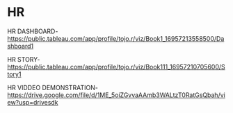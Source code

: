 # HR 

HR DASHBOARD-https://public.tableau.com/app/profile/tojo.r/viz/Book1_16957213558500/Dashboard1

HR STORY-https://public.tableau.com/app/profile/tojo.r/viz/Book111_16957210705600/Story1

HR VIDDEO DEMONSTRATION-https://drive.google.com/file/d/1ME_5oiZGvvaAAmb3WALtzT0RatGsQbah/view?usp=drivesdk
